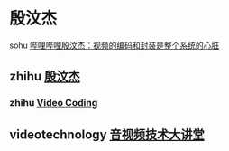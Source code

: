 # 殷汶杰



sohu [哔哩哔哩殷汶杰：视频的编码和封装是整个系统的心脏 ](https://www.sohu.com/a/119545080_355135)

## zhihu [殷汶杰](https://www.zhihu.com/people/yin-wen-jie-60)



### zhihu [Video Coding](https://www.zhihu.com/column/c_1431946697342185472)



## videotechnology [音视频技术大讲堂](http://www.videotechnology.cn/)

